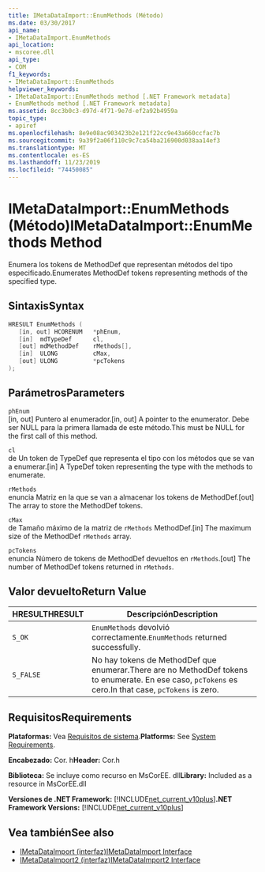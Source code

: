 ```yaml
---
title: IMetaDataImport::EnumMethods (Método)
ms.date: 03/30/2017
api_name:
- IMetaDataImport.EnumMethods
api_location:
- mscoree.dll
api_type:
- COM
f1_keywords:
- IMetaDataImport::EnumMethods
helpviewer_keywords:
- IMetaDataImport::EnumMethods method [.NET Framework metadata]
- EnumMethods method [.NET Framework metadata]
ms.assetid: 8cc3b0c3-d97d-4f71-9e7d-ef2a92b4959a
topic_type:
- apiref
ms.openlocfilehash: 8e9e08ac903423b2e121f22cc9e43a660ccfac7b
ms.sourcegitcommit: 9a39f2a06f110c9c7ca54ba216900d038aa14ef3
ms.translationtype: MT
ms.contentlocale: es-ES
ms.lasthandoff: 11/23/2019
ms.locfileid: "74450085"
---
```

# <a name="imetadataimportenummethods-method"></a><span data-ttu-id="9b4fb-102">IMetaDataImport::EnumMethods (Método)</span><span class="sxs-lookup"><span data-stu-id="9b4fb-102">IMetaDataImport::EnumMethods Method</span></span>
<span data-ttu-id="9b4fb-103">Enumera los tokens de MethodDef que representan métodos del tipo especificado.</span><span class="sxs-lookup"><span data-stu-id="9b4fb-103">Enumerates MethodDef tokens representing methods of the specified type.</span></span>  
  
## <a name="syntax"></a><span data-ttu-id="9b4fb-104">Sintaxis</span><span class="sxs-lookup"><span data-stu-id="9b4fb-104">Syntax</span></span>  
  
```cpp  
HRESULT EnumMethods (  
   [in, out] HCORENUM   *phEnum,   
   [in]  mdTypeDef      cl,   
   [out] mdMethodDef    rMethods[],   
   [in]  ULONG          cMax,   
   [out] ULONG          *pcTokens  
);  
```  
  
## <a name="parameters"></a><span data-ttu-id="9b4fb-105">Parámetros</span><span class="sxs-lookup"><span data-stu-id="9b4fb-105">Parameters</span></span>  
 `phEnum`  
 <span data-ttu-id="9b4fb-106">[in, out] Puntero al enumerador.</span><span class="sxs-lookup"><span data-stu-id="9b4fb-106">[in, out] A pointer to the enumerator.</span></span> <span data-ttu-id="9b4fb-107">Debe ser NULL para la primera llamada de este método.</span><span class="sxs-lookup"><span data-stu-id="9b4fb-107">This must be NULL for the first call of this method.</span></span>  
  
 `cl`  
 <span data-ttu-id="9b4fb-108">de Un token de TypeDef que representa el tipo con los métodos que se van a enumerar.</span><span class="sxs-lookup"><span data-stu-id="9b4fb-108">[in] A TypeDef token representing the type with the methods to enumerate.</span></span>  
  
 `rMethods`  
 <span data-ttu-id="9b4fb-109">enuncia Matriz en la que se van a almacenar los tokens de MethodDef.</span><span class="sxs-lookup"><span data-stu-id="9b4fb-109">[out] The array to store the MethodDef tokens.</span></span>  
  
 `cMax`  
 <span data-ttu-id="9b4fb-110">de Tamaño máximo de la matriz de `rMethods` MethodDef.</span><span class="sxs-lookup"><span data-stu-id="9b4fb-110">[in] The maximum size of the MethodDef `rMethods` array.</span></span>  
  
 `pcTokens`  
 <span data-ttu-id="9b4fb-111">enuncia Número de tokens de MethodDef devueltos en `rMethods`.</span><span class="sxs-lookup"><span data-stu-id="9b4fb-111">[out] The number of MethodDef tokens returned in `rMethods`.</span></span>  
  
## <a name="return-value"></a><span data-ttu-id="9b4fb-112">Valor devuelto</span><span class="sxs-lookup"><span data-stu-id="9b4fb-112">Return Value</span></span>  
  
|<span data-ttu-id="9b4fb-113">HRESULT</span><span class="sxs-lookup"><span data-stu-id="9b4fb-113">HRESULT</span></span>|<span data-ttu-id="9b4fb-114">Descripción</span><span class="sxs-lookup"><span data-stu-id="9b4fb-114">Description</span></span>|  
|-------------|-----------------|  
|`S_OK`|<span data-ttu-id="9b4fb-115">`EnumMethods` devolvió correctamente.</span><span class="sxs-lookup"><span data-stu-id="9b4fb-115">`EnumMethods` returned successfully.</span></span>|  
|`S_FALSE`|<span data-ttu-id="9b4fb-116">No hay tokens de MethodDef que enumerar.</span><span class="sxs-lookup"><span data-stu-id="9b4fb-116">There are no MethodDef tokens to enumerate.</span></span> <span data-ttu-id="9b4fb-117">En ese caso, `pcTokens` es cero.</span><span class="sxs-lookup"><span data-stu-id="9b4fb-117">In that case, `pcTokens` is zero.</span></span>|  
  
## <a name="requirements"></a><span data-ttu-id="9b4fb-118">Requisitos</span><span class="sxs-lookup"><span data-stu-id="9b4fb-118">Requirements</span></span>  
 <span data-ttu-id="9b4fb-119">**Plataformas:** Vea [Requisitos de sistema](../../../../docs/framework/get-started/system-requirements.md).</span><span class="sxs-lookup"><span data-stu-id="9b4fb-119">**Platforms:** See [System Requirements](../../../../docs/framework/get-started/system-requirements.md).</span></span>  
  
 <span data-ttu-id="9b4fb-120">**Encabezado:** Cor. h</span><span class="sxs-lookup"><span data-stu-id="9b4fb-120">**Header:** Cor.h</span></span>  
  
 <span data-ttu-id="9b4fb-121">**Biblioteca:** Se incluye como recurso en MsCorEE. dll</span><span class="sxs-lookup"><span data-stu-id="9b4fb-121">**Library:** Included as a resource in MsCorEE.dll</span></span>  
  
 <span data-ttu-id="9b4fb-122">**Versiones de .NET Framework:** [!INCLUDE[net_current_v10plus](../../../../includes/net-current-v10plus-md.md)]</span><span class="sxs-lookup"><span data-stu-id="9b4fb-122">**.NET Framework Versions:** [!INCLUDE[net_current_v10plus](../../../../includes/net-current-v10plus-md.md)]</span></span>  
  
## <a name="see-also"></a><span data-ttu-id="9b4fb-123">Vea también</span><span class="sxs-lookup"><span data-stu-id="9b4fb-123">See also</span></span>

- [<span data-ttu-id="9b4fb-124">IMetaDataImport (interfaz)</span><span class="sxs-lookup"><span data-stu-id="9b4fb-124">IMetaDataImport Interface</span></span>](../../../../docs/framework/unmanaged-api/metadata/imetadataimport-interface.md)
- [<span data-ttu-id="9b4fb-125">IMetaDataImport2 (interfaz)</span><span class="sxs-lookup"><span data-stu-id="9b4fb-125">IMetaDataImport2 Interface</span></span>](../../../../docs/framework/unmanaged-api/metadata/imetadataimport2-interface.md)

